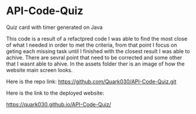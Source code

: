 # API-Code-Quiz
Quiz card with timer generated on Java

This code is a result of a refactpred code I was able to find the most close of what I needed 
in order to met the criteria, from that point I focus on geting each missing task until I finished 
with the closest result I was able to achive.
There are sevral point that need to be corrected and some other that I wasnt able to ahive.
In the assets folder ther is an image of how  the website main screen looks.

Here is the repo link:
https://github.com/Quark030/API-Code-Quiz.git


Here is the link to the deployed website:

https://quark030.github.io/API-Code-Quiz/
